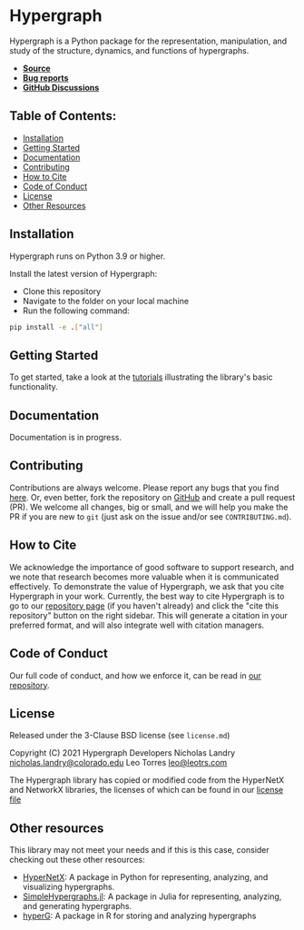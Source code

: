 # Hypergraph

Hypergraph is a Python package for the representation, manipulation, and study of the structure, dynamics, and functions of hypergraphs.

* [**Source**](../../)
* [**Bug reports**](../../issues)
* [**GitHub Discussions**](../../discussions)

## Table of Contents:
  - [Installation](#installation)
  - [Getting Started](#getting-started)
  - [Documentation](#documentation)
  - [Contributing](#contributing)
  - [How to Cite](#how-to-cite)
  - [Code of Conduct](#code-of-conduct)
  - [License](#license)
  - [Other Resources](#other-resources)

## Installation

Hypergraph runs on Python 3.9 or higher.

Install the latest version of Hypergraph:
* Clone this repository
* Navigate to the folder on your local machine
* Run the following command:
```sh
pip install -e .["all"]
```

## Getting Started

To get started, take a look at the [tutorials](/tutorials/) illustrating the library's basic functionality.

## Documentation

Documentation is in progress.

## Contributing
Contributions are always welcome. Please report any bugs that you find [here](../../issues). Or, even better, fork the repository on [GitHub](../../) and create a pull request (PR). We welcome all changes, big or small, and we will help you make the PR if you are new to `git` (just ask on the issue and/or see `CONTRIBUTING.md`).

## How to Cite

We acknowledge the importance of good software to support research, and we note
that research becomes more valuable when it is communicated effectively. To
demonstrate the value of Hypergraph, we ask that you cite Hypergraph in your work.
Currently, the best way to cite Hypergraph is to go to our
[repository page](../../) (if you haven't already) and
click the "cite this repository" button on the right sidebar. This will generate
a citation in your preferred format, and will also integrate well with citation managers.

## Code of Conduct

Our full code of conduct, and how we enforce it, can be read in [our repository](CODE_OF_CONDUCT.md).

## License
Released under the 3-Clause BSD license (see `license.md`)

Copyright (C) 2021 Hypergraph Developers
Nicholas Landry <nicholas.landry@colorado.edu>
Leo Torres <leo@leotrs.com>

The Hypergraph library has copied or modified code from the HyperNetX and NetworkX libraries, the licenses of which can be found in our [license file](license.md)

## Other resources
This library may not meet your needs and if this is this case, consider checking out these other resources:
* [HyperNetX](https://pnnl.github.io/HyperNetX): A package in Python for representing, analyzing, and visualizing hypergraphs.
* [SimpleHypergraphs.jl](https://pszufe.github.io/SimpleHypergraphs.jl/v0.1/): A package in Julia for representing, analyzing, and generating hypergraphs.
* [hyperG](https://cran.r-project.org/web/packages/HyperG/index.html): A package in R for storing and analyzing hypergraphs